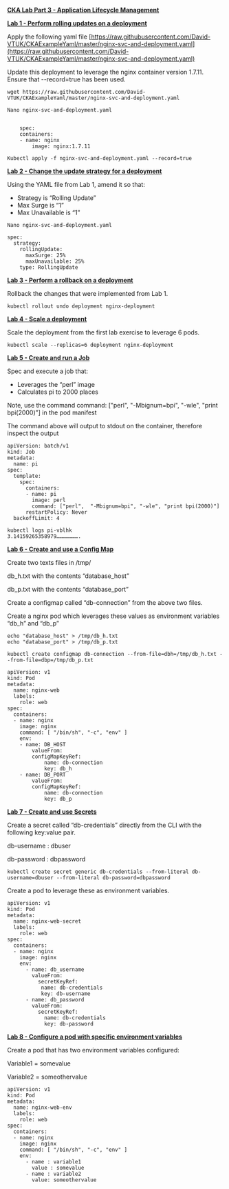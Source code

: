 

**<span style="text-decoration:underline;">CKA Lab Part 3 - Application Lifecycle Management</span>**

**<span style="text-decoration:underline;">Lab 1 - Perform rolling updates on a deployment</span>**

Apply the following yaml file  [https://raw.githubusercontent.com/David-VTUK/CKAExampleYaml/master/nginx-svc-and-deployment.yaml](https://raw.githubusercontent.com/David-VTUK/CKAExampleYaml/master/nginx-svc-and-deployment.yaml)

Update this deployment to leverage the nginx container version 1.7.11. Ensure that --record=true has been used.


```
wget https://raw.githubusercontent.com/David-VTUK/CKAExampleYaml/master/nginx-svc-and-deployment.yaml

Nano nginx-svc-and-deployment.yaml	


    spec:
  	containers:
  	- name: nginx
    	image: nginx:1.7.11

Kubectl apply -f nginx-svc-and-deployment.yaml --record=true
```

**<span style="text-decoration:underline;">Lab 2 - Change the update strategy for a deployment</span>**

Using the YAML file from Lab 1, amend it so that:



*   Strategy is “Rolling Update”
*   Max Surge is “1”
*   Max Unavailable is “1”


```
Nano nginx-svc-and-deployment.yaml	

spec:
  strategy:
    rollingUpdate:
      maxSurge: 25%
      maxUnavailable: 25%
    type: RollingUpdate
```


**<span style="text-decoration:underline;">Lab 3 - Perform a rollback on a deployment</span>**

Rollback the changes that were implemented from Lab 1.


```
kubectl rollout undo deployment nginx-deployment
```


**<span style="text-decoration:underline;">Lab 4 - Scale a deployment</span>**

Scale the deployment from the first lab exercise to leverage 6 pods.


```
kubectl scale --replicas=6 deployment nginx-deployment
```


**<span style="text-decoration:underline;">Lab 5 - Create and run a Job</span>**

Spec and execute a job that:



*   Leverages the “perl” image
*   Calculates pi to 2000 places

Note, use the command command: ["perl",  "-Mbignum=bpi", "-wle", "print bpi(2000)"] in the pod manifest

The command above will output to stdout on the container, therefore inspect the output


```
apiVersion: batch/v1
kind: Job
metadata:
  name: pi
spec:
  template:
    spec:
      containers:
      - name: pi
        image: perl
        command: ["perl",  "-Mbignum=bpi", "-wle", "print bpi(2000)"]
      restartPolicy: Never
  backoffLimit: 4

kubectl logs pi-vblhk
3.14159265358979………………….
```


**<span style="text-decoration:underline;">Lab 6 - Create and use a Config Map</span>**

Create two texts files in /tmp/

db_h.txt with the contents “database_host”

db_p.txt with the contents “database_port”

Create a configmap called “db-connection” from the above two files.

Create a nginx pod which leverages these values as environment variables “db_h” and “db_p”


```
echo "database_host" > /tmp/db_h.txt
echo "database_port" > /tmp/db_p.txt

kubectl create configmap db-connection --from-file=dbh=/tmp/db_h.txt --from-file=dbp=/tmp/db_p.txt

apiVersion: v1
kind: Pod
metadata:
  name: nginx-web
  labels:
	role: web
spec:
  containers:
  - name: nginx
	image: nginx
	command: [ "/bin/sh", "-c", "env" ]
	env:
  	- name: DB_HOST
    	valueFrom:
      	configMapKeyRef:
        	name: db-connection
        	key: db_h
  	- name: DB_PORT
    	valueFrom:
      	configMapKeyRef:
        	name: db-connection
        	key: db_p
```


**<span style="text-decoration:underline;">Lab 7 - Create and use Secrets</span>**

Create a secret called “db-credentials” directly from the CLI with the following key:value pair.

db-username : dbuser

db-password : dbpassword

```
kubectl create secret generic db-credentials --from-literal db-username=dbuser --from-literal db-password=dbpassword
```

Create a pod to leverage these as environment variables.


```
apiVersion: v1
kind: Pod
metadata:
  name: nginx-web-secret
  labels:
    role: web
spec:
  containers:
  - name: nginx
    image: nginx
    env:
      - name: db_username
        valueFrom:
          secretKeyRef:
           name: db-credentials
           key: db-username
      - name: db_password
        valueFrom:
          secretKeyRef:
            name: db-credentials
            key: db-password
```


**<span style="text-decoration:underline;">Lab 8 - Configure a pod with specific environment variables</span>**

Create a pod that has two environment variables configured:

Variable1 = somevalue

Variable2 = someothervalue


```
apiVersion: v1
kind: Pod
metadata:
  name: nginx-web-env
  labels:
    role: web
spec:
  containers:
  - name: nginx
    image: nginx
    command: [ "/bin/sh", "-c", "env" ]
    env:
      - name : variable1
        value : somevalue
      - name : variable2
        value: someothervalue
